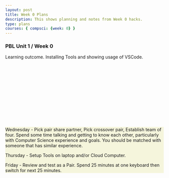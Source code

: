 ```yaml
---
layout: post
title: Week 0 Plans
description: This shows planning and notes from Week 0 hacks.
type: plans
courses: { compsci: {week: 0} }
---
```

### PBL Unit 1 / Week 0
Learning outcome. Installing Tools and showing usage of VSCode.
<html>
   <head>
   </head>

   <body>
      <div style = "position:relative; left:0px; top:200px; background-color:beige;">
  Wednesday - Pick pair share partner, Pick crossover pair, Establish team of four. Spend some time talking and getting to know each other, particularly with Computer Science experience and goals. You should be matched with someone that has similar experience.

  Thursday - Setup Tools on laptop and/or Cloud Computer.
  
  Friday - Review and test as a Pair. Spend 25 minutes at one keyboard then switch for next 25 minutes.
      </div>
   </body>
</html>
